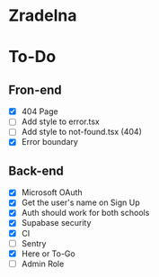 # Zradelna

# To-Do

## Fron-end
- [x] 404 Page
- [ ] Add style to error.tsx
- [ ] Add style to not-found.tsx (404)
- [x] Error boundary
## Back-end
- [x] Microsoft OAuth
- [x] Get the user's name on Sign Up
- [x] Auth should work for both schools
- [x] Supabase security
- [x] CI
- [ ] Sentry
- [x] Here or To-Go
- [ ] Admin Role
